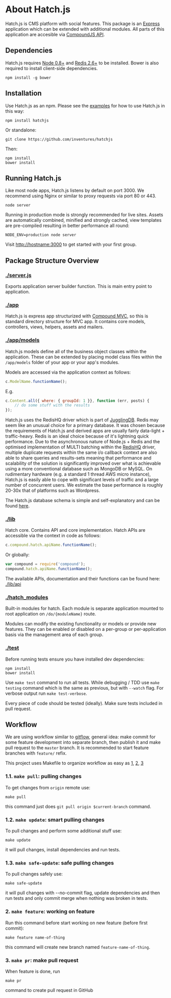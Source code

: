 # About Hatch.js

Hatch.js is CMS platform with social features. This package is an
[Express][express] application which can be extended with additional modules. All parts of
this application are accesible via [CompoundJS API][compound-api].

## Dependencies

Hatch.js requires [Node 0.8+][node] and [Redis 2.6+][redis] to be installed. Bower is also required to install client-side dependencies.

	npm install -g bower

## Installation

Use Hatch.js as an npm. Please see the [examples][examples] for how to use Hatch.js in this way:

	npm install hatchjs

Or standalone:

	git clone https://github.com/inventures/hatchjs

Then:

	npm install
	bower install

## Running Hatch.js

Like most node apps, Hatch.js listens by default on port 3000. We recommend using Nginx or similar to 
proxy requests via port 80 or 443.

	node server

Running in production mode is strongly recommended for live sites. Assets are automatically combined, minified and strongly cached, view templates are pre-compiled resulting in better performance all round:

	NODE_ENV=production node server

Visit [http://hostname:3000][localhost] to get started with your first group.

## Package Structure Overview

### [./server.js](./server.js)

Exports application server builder function. This is main entry point to
application. 

### [./app][app]

Hatch.js is express app structurized with [Compound MVC][compound], so this is standard directory structure for MVC app. It contains core models, controllers, views, helpers, assets and mailers.

### [./app/models][models]

Hatch.js models define all of the business object classes within the application. These can be extended by placing model class files within the `/app/models` folder of your app or your app's modules.

Models are accessed via the application context as follows:

```JavaScript
c.ModelName.functionName();
```

E.g.

```JavaScript
c.Content.all({ where: { groupId: 1 }}, function (err, posts) { 
	// do some stuff with the results
});
```

Hatch.js uses the RedisHQ driver which is part of [JugglingDB][jugglingdb]. Redis may seem like an unusual choice for a primary database. It was chosen because the requirements of Hatch.js and derived apps are usually fairly data-light + traffic-heavy. Redis is an ideal choice because of it's lightning quick performance. Due to the asynchronous nature of Node.js + Redis and the optimised implementation of MULTI batching within the [RedisHQ][redishq] driver, multiple duplicate requests within the same i/o callback context are also able to share queries and results-sets meaning that performance and scalability of the solution is significantly improved over what is achievable using a more conventional database such as MongoDB or MySQL. On rudimentary hardware (e.g. a standard 1 thread AWS micro instance), Hatch.js is easily able to cope with significant levels of traffic and a large number of concurrent users. We estimate the base performance is roughly 20-30x that of platforms such as Wordpress.

The Hatch.js database schema is simple and self-explanatory and can be found [here](./db/schema.js).

### [./lib][lib]

Hatch core. Contains API and core implementation. Hatch APIs are accessible via the context in code as follows:

```JavaScript
c.compound.hatch.apiName.functionName();
```
	
Or globally:

```JavaScript
var compound = require('compound');
compound.hatch.apiName.functionName();
```

The available APIs, documentation and their functions can be found here: [./lib/api][apis]

### [./hatch_modules][modules]

Built-in modules for hatch. Each module is separate application mounted to root
application on `/do/{moduleName}` route.

Modules can modify the existing functionality or models or provide new features.
They can be enabled or disabled on a per-group or per-application basis via the
management area of each group.

### [./test][tests]

Before running tests ensure you have installed dev dependencies:

    npm install
    bower install

Use `make test` command to run all tests. While debugging / TDD use `make
testing` command which is the same as previous, but with `--watch` flag. For
verbose output run `make test-verbose`.

Every piece of code should be tested (ideally). Make sure tests included in pull request.

## Workflow

We are using workflow similar to [gitflow][gitflow], general idea: make commit
for some feature development into separate branch, then publish it and make pull
request to the `master` branch. It is recommended to start feature branches with
`feature/` refix.

This project uses Makefile to organize workflow as easy as [1][pull], [2][feature], [3][pr]

### 1.1. `make pull`: pulling changes

To get changes from `origin` remote use:

    make pull

this command just does `git pull origin $current-branch` command.

### 1.2. `make update`: smart pulling changes

To pull changes and perform some additional stuff use:

    make update

it will pull changes, install dependencies and run tests.

### 1.3. `make safe-update`: safe pulling changes

To pull changes safely use:

    make safe-update

it will pull changes with --no-commit flag, update dependencies and then run
tests and only commit merge when nothing was broken in tests.

### 2. `make feature`: working on feature

Run this command before start working on new feature (before first commit):

    make feature name-of-thing

this command will create new branch named `feature-name-of-thing`.

### 3. `make pr`: make pull request

When feature is done, run

    make pr

command to create pull request in GitHub

[examples]: ./examples
[express]: http://expressjs.com/
[node]: http://nodejs.org/
[redis]: http://redis.io/
[compound]: https://github.com/1602/compound
[redishq]: https://github.com/jugglingdb/redis-hq-adapter
[jugglingdb]: http://jugglingdb.co/
[models]: /app/models
[apis]: /lib/api/index.js
[localhost]: http://localhost:3000
[tests]: ./test
[server.js]: ./server.js
[app]: ./app
[lib]: ./lib
[modules]: ./hatch_modules
[pull]: ./README.md#11-make-pull-pulling-changes
[feature]: ./README.md#2-make-feature-working-on-feature
[pr]: ./README.md#3-make-pr-make-pull-request
[compound-api]: http://compoundjs.github.com/guides
[gitflow]: http://nvie.com/posts/a-successful-git-branching-model/
